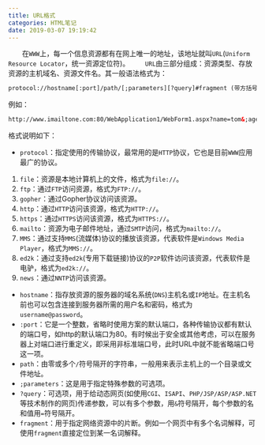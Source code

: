 ```yaml
---
title: URL格式
categories: HTML笔记
date: 2019-03-07 19:19:42
---
```

&emsp;&emsp;在`WWW`上，每一个信息资源都有在网上唯一的地址，该地址就叫`URL`(`Uniform Resource Locator`，统一资源定位符)。<!--more-->
&emsp;&emsp;`URL`由三部分组成：资源类型、存放资源的主机域名、资源文件名。其一般语法格式为：

``` xml
protocol://hostname[:port]/path/[;parameters][?query]#fragment (带方括号的为可选项)
```

例如：

``` xml
http://www.imailtone.com:80/WebApplication1/WebForm1.aspx?name=tom&;age=20#resume
```

格式说明如下：

- `protocol`：指定使用的传输协议，最常用的是`HTTP`协议，它也是目前`WWW`应用最广的协议。

1. `file`：资源是本地计算机上的文件，格式为`file://`。
2. `ftp`：通过`FTP`访问资源，格式为`FTP://`。
3. `gopher`：通过Gopher协议访问该资源。
4. `http`：通过`HTTP`访问该资源，格式为`HTTP://`。
5. `https`：通过`HTTPS`访问该资源，格式为`HTTPS://`。
6. `mailto`：资源为电子邮件地址，通过`SMTP`访问，格式为`mailto://`。
7. `MMS`：通过支持`MMS`(流媒体)协议的播放该资源，代表软件是`Windows Media Player`，格式为`MMS://`。
8. `ed2k`：通过支持`ed2k`(专用下载链接)协议的`P2P`软件访问该资源，代表软件是电驴，格式为`ed2k://`。
9. `news`：通过`NNTP`访问该资源。

- `hostname`：指存放资源的服务器的域名系统(`DNS`)主机名或`IP`地址。在主机名前也可以包含连接到服务器所需的用户名和密码，格式为`username@password`。
- `:port`：它是一个整数，省略时使用方案的默认端口，各种传输协议都有默认的端口号，如http的默认端口为80。有时候出于安全或其他考虑，可以在服务器上对端口进行重定义，即采用非标准端口号，此时URL中就不能省略端口号这一项。
- `path`：由零或多个`/`符号隔开的字符串，一般用来表示主机上的一个目录或文件地址。
- `;parameters`：这是用于指定特殊参数的可选项。
- `?query`：可选项，用于给动态网页(如使用`CGI`、`ISAPI`、`PHP/JSP/ASP/ASP.NET`等技术制作的网页)传递参数，可以有多个参数，用`&`符号隔开，每个参数的名和值用`=`符号隔开。
- `fragment`：用于指定网络资源中的片断。例如一个网页中有多个名词解释，可使用`fragment`直接定位到某一名词解释。